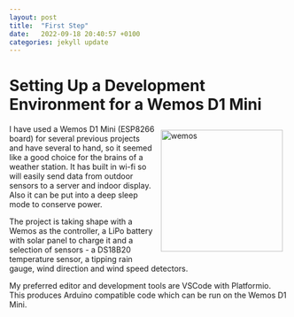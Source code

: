 ```yaml
---
layout: post
title:  "First Step"
date:   2022-09-18 20:40:57 +0100
categories: jekyll update
---
```


# Setting Up a Development Environment for a Wemos D1 Mini

<img src="/WebSite/images/wemos.jpg" alt="wemos" width="220" height="220" title="Wemos D1 Mini" margin=20px style="padding: 10px; float: right;">

I have used a Wemos D1 Mini (ESP8266 board) for several previous projects and have several to hand, so it seemed like a good choice for the brains of a weather station.  It has built in wi-fi so will easily send data from outdoor sensors to a server and indoor display. Also it can be put into a deep sleep mode to conserve power.

The project is taking shape with a Wemos as the controller, a LiPo battery with solar panel to charge it and a selection of sensors -  a DS18B20 temperature sensor, a tipping rain gauge, wind direction and wind speed detectors.

My preferred editor and development tools are VSCode with Platformio.  This produces Arduino compatible code which can be run on the Wemos D1 Mini.